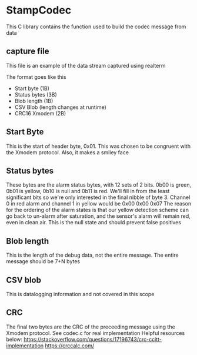 # StampCodec

This C library contains the function used to build the codec message from data

## capture file
This file is an example of the data stream captured using realterm

The format goes like this
- Start byte (1B)
- Status bytes (3B)
- Blob length (1B)
- CSV Blob (length changes at runtime)
- CRC16 Xmodem	(2B)

## Start Byte
This is the start of header byte, 0x01. This was chosen to be congruent with the Xmodem protocol. Also, it makes a smiley face

## Status bytes
These bytes are the alarm status bytes, with 12 sets of 2 bits. 0b00 is green, 0b01 is yellow, 0b10 is null and 0b11 is red. We'll fill in from the least significant bits so we're only interested in the final nibble of byte 3. Channel 0 in red alarm and channel 1 in yellow would be 0x00 0x00 0x07
The reason for the ordering of the alarm states is that our yellow detection scheme can go back to un-alarm after saturation, and the sensor's alarm will remain red, even in clean air. This is the null state and should prevent false positives
## Blob length
This is the length of the debug data, not the entire message. The entire message should be 7+N bytes

## CSV blob
This is datalogging information and not covered in this scope

## CRC
The final two bytes are the CRC of the preceeding message using the Xmodem protocol. 
See codec.c for real implementation
Helpful resources below:
https://stackoverflow.com/questions/17196743/crc-ccitt-implementation
https://crccalc.com/
